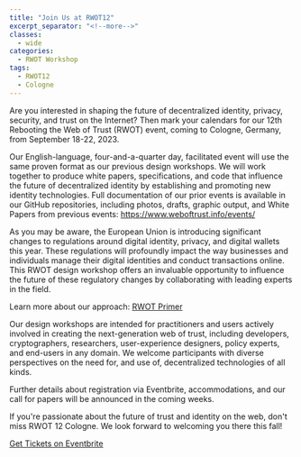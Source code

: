 ```yaml
---
title: "Join Us at RWOT12"
excerpt_separator: "<!--more-->"
classes:
  - wide
categories:
  - RWOT Workshop
tags:
  - RWOT12
  - Cologne
---
```


Are you interested in shaping the future of decentralized identity, privacy, security, and trust on the Internet? Then mark your calendars for our 12th Rebooting the Web of Trust (RWOT) event, coming to Cologne, Germany, from September 18-22, 2023.

<!--more-->

Our English-language, four-and-a-quarter day, facilitated event will use the same proven format as our previous design workshops. We will work together to produce white papers, specifications, and code that influence the future of decentralized identity by establishing and promoting new identity technologies. Full documentation of our prior events is available in our GitHub repositories, including photos, drafts, graphic output, and White Papers from previous events: https://www.weboftrust.info/events/

As you may be aware, the European Union is introducing significant changes to regulations around digital identity, privacy, and digital wallets this year. These regulations will profoundly impact the way businesses and individuals manage their digital identities and conduct transactions online. This RWOT design workshop offers an invaluable opportunity to influence the future of these regulatory changes by collaborating with leading experts in the field.

Learn more about our approach: [RWOT Primer](https://github.com/WebOfTrustInfo/rwot12-cologne/blob/main/advance-readings/rwot-primer.md)

Our design workshops are intended for practitioners and users actively involved in creating the next-generation web of trust, including developers, cryptographers, researchers, user-experience designers, policy experts, and end-users in any domain. We welcome participants with diverse perspectives on the need for, and use of, decentralized technologies of all kinds.

Further details about registration via Eventbrite, accommodations, and our call for papers will be announced in the coming weeks.

If you're passionate about the future of trust and identity on the web, don't miss RWOT 12 Cologne. We look forward to welcoming you there this fall! 

[Get Tickets on Eventbrite](https://www.eventbrite.com/e/rebooting-the-web-of-trust-12-2023-cologne-tickets-597232116337)
